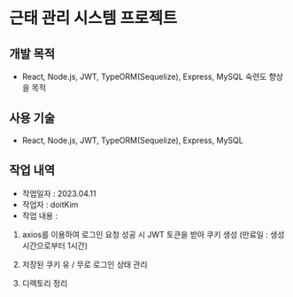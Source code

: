 # 근태 관리 시스템 프로젝트

## 개발 목적

- React, Node.js, JWT, TypeORM(Sequelize), Express, MySQL 숙련도 향상을 목적

## 사용 기술

- React, Node.js, JWT, TypeORM(Sequelize), Express, MySQL

## 작업 내역

- 작업일자 : 2023.04.11
- 작업자 : doitKim
- 작업 내용 :

1. axios를 이용하여 로그인 요청 성공 시 JWT 토큰을 받아 쿠키 생성 (만료일 : 생성 시간으로부터 1시간)

2. 저장된 쿠키 유 / 무로 로그인 상태 관리

3. 디렉토리 정리
